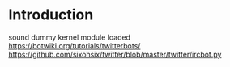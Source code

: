 # Introduction

sound dummy kernel module loaded
https://botwiki.org/tutorials/twitterbots/
https://github.com/sixohsix/twitter/blob/master/twitter/ircbot.py